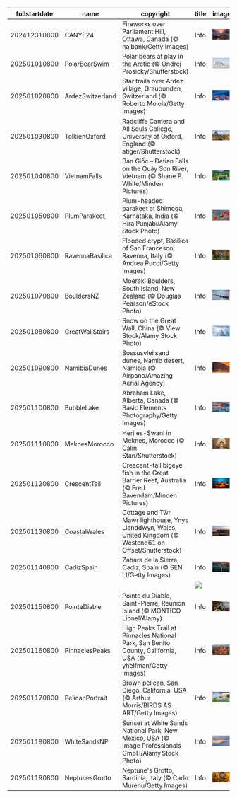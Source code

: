 |fullstartdate|name|copyright|title|image|
|--|--|--|--|--|
202412310800|CANYE24|Fireworks over Parliament Hill, Ottawa, Canada (© naibank/Getty Images)|Info|![](/en-AU/2025/01/202412310800CANYE24.jpg)|
202501010800|PolarBearSwim|Polar bears at play in the Arctic (© Ondrej Prosicky/Shutterstock)|Info|![](/en-AU/2025/01/202501010800PolarBearSwim.jpg)|
202501020800|ArdezSwitzerland|Star trails over Ardez village, Graubunden, Switzerland (© Roberto Moiola/Getty Images)|Info|![](/en-AU/2025/01/202501020800ArdezSwitzerland.jpg)|
202501030800|TolkienOxford|Radcliffe Camera and All Souls College, University of Oxford, England (© atiger/Shutterstock)|Info|![](/en-AU/2025/01/202501030800TolkienOxford.jpg)|
202501040800|VietnamFalls|Bản Giốc – Detian Falls on the Quây Sơn River, Vietnam (© Shane P. White/Minden Pictures)|Info|![](/en-AU/2025/01/202501040800VietnamFalls.jpg)|
202501050800|PlumParakeet|Plum-headed parakeet at Shimoga, Karnataka, India (© Hira Punjabi/Alamy Stock Photo)|Info|![](/en-AU/2025/01/202501050800PlumParakeet.jpg)|
202501060800|RavennaBasilica|Flooded crypt, Basilica of San Francesco, Ravenna, Italy (© Andrea Pucci/Getty Images)|Info|![](/en-AU/2025/01/202501060800RavennaBasilica.jpg)|
202501070800|BouldersNZ|Moeraki Boulders, South Island, New Zealand (© Douglas Pearson/eStock Photo)|Info|![](/en-AU/2025/01/202501070800BouldersNZ.jpg)|
202501080800|GreatWallStairs|Snow on the Great Wall, China (© View Stock/Alamy Stock Photo)|Info|![](/en-AU/2025/01/202501080800GreatWallStairs.jpg)|
202501090800|NamibiaDunes|Sossusvlei sand dunes, Namib desert, Namibia (© Airpano/Amazing Aerial Agency)|Info|![](/en-AU/2025/01/202501090800NamibiaDunes.jpg)|
202501100800|BubbleLake|Abraham Lake, Alberta, Canada (© Basic Elements Photography/Getty Images)|Info|![](/en-AU/2025/01/202501100800BubbleLake.jpg)|
202501110800|MeknesMorocco|Heri es-Swani in Meknes, Morocco (© Calin Stan/Shutterstock)|Info|![](/en-AU/2025/01/202501110800MeknesMorocco.jpg)|
202501120800|CrescentTail|Crescent-tail bigeye fish in the Great Barrier Reef, Australia (© Fred Bavendam/Minden Pictures)|Info|![](/en-AU/2025/01/202501120800CrescentTail.jpg)|
202501130800|CoastalWales|Cottage and Tŵr Mawr lighthouse, Ynys Llanddwyn, Wales, United Kingdom (© Westend61 on Offset/Shutterstock)|Info|![](/en-AU/2025/01/202501130800CoastalWales.jpg)|
202501140800|CadizSpain|Zahara de la Sierra, Cadiz, Spain (© SEN LI/Getty Images)|Info|![](/en-AU/2025/01/202501140800CadizSpain.jpg)|
||||![](/en-AU/2025/01/.jpg)|
202501150800|PointeDiable|Pointe du Diable, Saint-Pierre, Réunion Island (© MONTICO Lionel/Alamy)|Info|![](/en-AU/2025/01/202501150800PointeDiable.jpg)|
202501160800|PinnaclesPeaks|High Peaks Trail at Pinnacles National Park, San Benito County, California, USA (© yhelfman/Getty Images)|Info|![](/en-AU/2025/01/202501160800PinnaclesPeaks.jpg)|
202501170800|PelicanPortrait|Brown pelican, San Diego, California, USA (© Arthur Morris/BIRDS AS ART/Getty Images)|Info|![](/en-AU/2025/01/202501170800PelicanPortrait.jpg)|
202501180800|WhiteSandsNP|Sunset at White Sands National Park, New Mexico, USA (© Image Professionals GmbH/Alamy Stock Photo)|Info|![](/en-AU/2025/01/202501180800WhiteSandsNP.jpg)|
202501190800|NeptunesGrotto|Neptune's Grotto, Sardinia, Italy (© Carlo Murenu/Getty Images)|Info|![](/en-AU/2025/01/202501190800NeptunesGrotto.jpg)|
